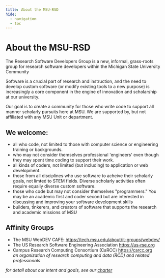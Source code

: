 ```yaml
---
title: About the MSU-RSD
hide:  
  - navigation
  - toc
---
```


# About the MSU-RSD

The Research Software Developers Group is a new, informal, grass-roots group for research software developers within the Michigan State University Community

Software is a crucial part of research and instruction, and the need to develop custom software (or modify existing tools to a new purpose) is increasingly a core component in the engine of innovation and scholarship at our university.    

Our goal is to create a community for those who write code to support all manner scholarly pursuits here at MSU.  We are supported by, but not affiliated with any MSU Unit or department.  


## We welcome: 

- all who code, not limited to those with computer science or engineering training or backgrounds.  
- who may not consider themselves professional 'engineers' even though they may spent time coding to support their work.  
- all kinds of coders, not limited (but including) to application or web development.  
- those from all disciplines who use software to acheive their scholarly goals, not limted to STEM fields.   Diverse scholarly activities often require equally diverse custom software.  
- those who code but may not consider themselves "programmers."  You may be an academic first and coder second but are interested in discussing and improving your software development skills
- builders, tinkerers, and creators of software that supports the research and academic missions of MSU


## Affinity Groups

- The MSU WebDEV CAFE: https://tech.msu.edu/about/it-groups/webdev/
- The US Research Software Engineering Association https://us-rse.org
- Campus Research Computing Consortium (CaRCC)  https://carcc.org <br>
*an organization of research computing and data (RCD)
and related professionals*


*for detail about our intent and goals, see our [charter](./charter.md)*
